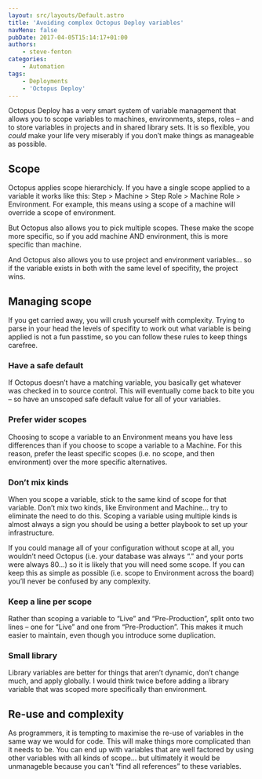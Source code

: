 ```yaml
---
layout: src/layouts/Default.astro
title: 'Avoiding complex Octopus Deploy variables'
navMenu: false
pubDate: 2017-04-05T15:14:17+01:00
authors:
    - steve-fenton
categories:
    - Automation
tags:
    - Deployments
    - 'Octopus Deploy'
---
```


Octopus Deploy has a very smart system of variable management that allows you to scope variables to machines, environments, steps, roles – and to store variables in projects and in shared library sets. It is so flexible, you *could* make your life very miserably if you don’t make things as manageable as possible.

## Scope

Octopus applies scope hierarchicly. If you have a single scope applied to a variable it works like this: Step > Machine > Step Role > Machine Role > Environment. For example, this means using a scope of a machine will override a scope of environment.

But Octopus also allows you to pick multiple scopes. These make the scope more specific, so if you add machine AND environment, this is more specific than machine.

And Octopus also allows you to use project and environment variables… so if the variable exists in both with the same level of specifity, the project wins.

## Managing scope

If you get carried away, you will crush yourself with complexity. Trying to parse in your head the levels of specifity to work out what variable is being applied is not a fun passtime, so you can follow these rules to keep things carefree.

### Have a safe default

If Octopus doesn’t have a matching variable, you basically get whatever was checked in to source control. This will eventually come back to bite you – so have an unscoped safe default value for all of your variables.

### Prefer wider scopes

Choosing to scope a variable to an Environment means you have less differences than if you choose to scope a variable to a Machine. For this reason, prefer the least specific scopes (i.e. no scope, and then environment) over the more specific alternatives.

### Don’t mix kinds

When you scope a variable, stick to the same kind of scope for that variable. Don’t mix two kinds, like Environment and Machine… try to eliminate the need to do this. Scoping a variable using multiple kinds is almost always a sign you should be using a better playbook to set up your infrastructure.

If you could manage all of your configuration without scope at all, you wouldn’t need Octopus (i.e. your database was always “.” and your ports were always 80…) so it is likely that you will need some scope. If you can keep this as simple as possible (i.e. scope to Environment across the board) you’ll never be confused by any complexity.

### Keep a line per scope

Rather than scoping a variable to “Live” and “Pre-Production”, split onto two lines – one for “Live” and one from “Pre-Production”. This makes it much easier to maintain, even though you introduce some duplication.

### Small library

Library variables are better for things that aren’t dynamic, don’t change much, and apply globally. I would think twice before adding a library variable that was scoped more specifically than environment.

## Re-use and complexity

As programmers, it is tempting to maximise the re-use of variables in the same way we would for code. This will make things more complicated than it needs to be. You can end up with variables that are well factored by using other variables with all kinds of scope… but ultimately it would be unmanageble because you can’t “find all references” to these variables.